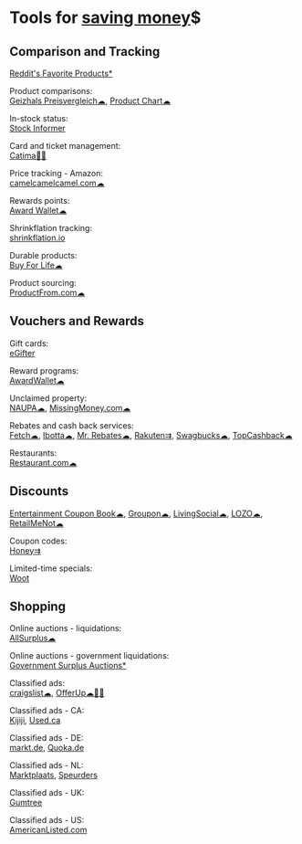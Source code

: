 
# Tools for [saving money](https://adequate.life/saving/)$

## Comparison and Tracking

[Reddit's Favorite Products*](https://www.looria.com/reddit)

Product comparisons:  
[Geizhals Preisvergleich☁](https://geizhals.eu/),
[Product Chart☁](https://www.productchart.com/)

In-stock status:  
[Stock Informer](https://www.stockinformer.com/)

Card and ticket management:  
[Catima🤖🆓](https://catima.app/)

Price tracking - Amazon:  
[camelcamelcamel.com☁](https://camelcamelcamel.com/)

Rewards points:  
[Award Wallet☁](https://awardwallet.com/)

Shrinkflation tracking:  
[shrinkflation.io](https://www.shrinkflation.io/products)

Durable products:  
[Buy For Life☁](https://www.buyforlife.com/)

Product sourcing:  
[ProductFrom.com☁](https://www.productfrom.com/)

## Vouchers and Rewards

Gift cards:  
[eGifter](https://www.egifter.com/)

Reward programs:  
[AwardWallet☁](https://awardwallet.com/)

Unclaimed property:  
[NAUPA☁](https://unclaimed.org/),
[MissingMoney.com☁](https://www.missingmoney.com/)

Rebates and cash back services:  
[Fetch☁](https://fetch.com/),
[Ibotta☁](https://home.ibotta.com/),
[Mr. Rebates☁](https://mrrebates.com/),
[Rakuten⇉](https://www.rakuten.com/),
[Swagbucks☁](https://www.swagbucks.com/),
[TopCashback☁](https://www.topcashback.com/)

Restaurants:  
[Restaurant.com☁](https://www.restaurant.com/)

## Discounts

[Entertainment Coupon Book☁](https://www.entertainment.com/),
[Groupon☁](https://www.groupon.com/),
[LivingSocial☁](https://www.livingsocial.com/),
[LOZO☁](https://lozo.com/),
[RetailMeNot☁](https://www.retailmenot.com/)

Coupon codes:  
[Honey⇉](https://www.joinhoney.com/)

Limited-time specials:  
[Woot](https://www.woot.com/)

## Shopping

Online auctions - liquidations:  
[AllSurplus☁](https://www.allsurplus.com/)

Online auctions - government liquidations:  
[Government Surplus Auctions*](https://www.govdeals.com/)

Classified ads:  
[craigslist☁](https://craigslist.org/),
[OfferUp☁🍎🤖](https://offerup.com/)

Classified ads - CA:  
[Kijiji](https://www.kijiji.ca/),
[Used.ca](https://www.used.ca/)

Classified ads - DE:  
[markt.de](https://www.markt.de/),
[Quoka.de](https://www.quoka.de/)

Classified ads - NL:  
[Marktplaats](https://www.marktplaats.nl/),
[Speurders](https://www.speurders.nl/)

Classified ads - UK:  
[Gumtree](https://www.gumtree.com/)

Classified ads - US:  
[AmericanListed.com](https://www.americanlisted.com/)
